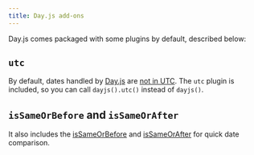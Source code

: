 ```yaml
---
title: Day.js add-ons
---
```


Day.js comes packaged with some plugins by default, described below:

## `utc`

By default, dates handled by [Day.js](https://day.js.org/) are [not in UTC][1].
The `utc` plugin is included, so you can call `dayjs().utc()` instead of
`dayjs()`.

## `isSameOrBefore` and `isSameOrAfter`

It also includes the [isSameOrBefore][2] and [isSameOrAfter][3] for quick date
comparison.

[1]: https://day.js.org/docs/en/plugin/utc#docsNav
[2]: https://day.js.org/docs/en/plugin/is-same-or-before#docsNav
[3]: https://day.js.org/docs/en/plugin/is-same-or-after#docsNav
